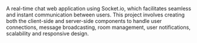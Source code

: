 A real-time chat web application using Socket.io, which facilitates seamless and instant communication between users. This project involves creating both the client-side and server-side components to handle user connections, message broadcasting, room management, user notifications, scalability and responsive design.
